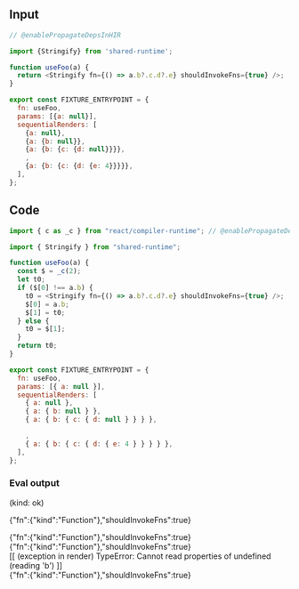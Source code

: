 
## Input

```javascript
// @enablePropagateDepsInHIR

import {Stringify} from 'shared-runtime';

function useFoo(a) {
  return <Stringify fn={() => a.b?.c.d?.e} shouldInvokeFns={true} />;
}

export const FIXTURE_ENTRYPOINT = {
  fn: useFoo,
  params: [{a: null}],
  sequentialRenders: [
    {a: null},
    {a: {b: null}},
    {a: {b: {c: {d: null}}}},
    ,
    {a: {b: {c: {d: {e: 4}}}}},
  ],
};

```

## Code

```javascript
import { c as _c } from "react/compiler-runtime"; // @enablePropagateDepsInHIR

import { Stringify } from "shared-runtime";

function useFoo(a) {
  const $ = _c(2);
  let t0;
  if ($[0] !== a.b) {
    t0 = <Stringify fn={() => a.b?.c.d?.e} shouldInvokeFns={true} />;
    $[0] = a.b;
    $[1] = t0;
  } else {
    t0 = $[1];
  }
  return t0;
}

export const FIXTURE_ENTRYPOINT = {
  fn: useFoo,
  params: [{ a: null }],
  sequentialRenders: [
    { a: null },
    { a: { b: null } },
    { a: { b: { c: { d: null } } } },

    ,
    { a: { b: { c: { d: { e: 4 } } } } },
  ],
};

```
      
### Eval output
(kind: ok) <div>{"fn":{"kind":"Function"},"shouldInvokeFns":true}</div>
<div>{"fn":{"kind":"Function"},"shouldInvokeFns":true}</div>
<div>{"fn":{"kind":"Function"},"shouldInvokeFns":true}</div>
[[ (exception in render) TypeError: Cannot read properties of undefined (reading 'b') ]]
<div>{"fn":{"kind":"Function"},"shouldInvokeFns":true}</div>